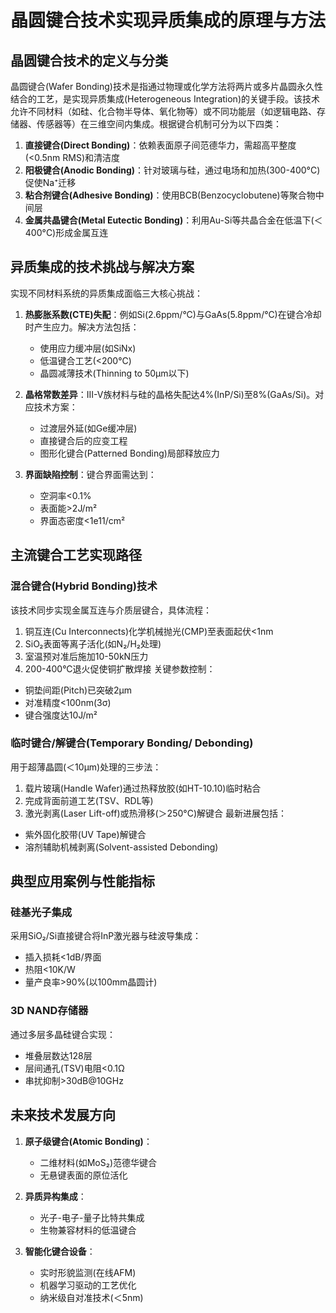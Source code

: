 # 晶圆键合技术实现异质集成的原理与方法

## 晶圆键合技术的定义与分类

晶圆键合(Wafer Bonding)技术是指通过物理或化学方法将两片或多片晶圆永久性结合的工艺，是实现异质集成(Heterogeneous Integration)的关键手段。该技术允许不同材料（如硅、化合物半导体、氧化物等）或不同功能层（如逻辑电路、存储器、传感器等）在三维空间内集成。根据键合机制可分为以下四类：

1. **直接键合(Direct Bonding)**：依赖表面原子间范德华力，需超高平整度(<0.5nm RMS)和清洁度
2. **阳极键合(Anodic Bonding)**：针对玻璃与硅，通过电场和加热(300-400°C)促使Na⁺迁移
3. **粘合剂键合(Adhesive Bonding)**：使用BCB(Benzocyclobutene)等聚合物中间层
4. **金属共晶键合(Metal Eutectic Bonding)**：利用Au-Si等共晶合金在低温下(＜400°C)形成金属互连

## 异质集成的技术挑战与解决方案

实现不同材料系统的异质集成面临三大核心挑战：

1. **热膨胀系数(CTE)失配**：例如Si(2.6ppm/°C)与GaAs(5.8ppm/°C)在键合冷却时产生应力。解决方法包括：
   - 使用应力缓冲层(如SiNx)
   - 低温键合工艺(<200°C)
   - 晶圆减薄技术(Thinning to 50μm以下)

2. **晶格常数差异**：III-V族材料与硅的晶格失配达4%(InP/Si)至8%(GaAs/Si)。对应技术方案：
   - 过渡层外延(如Ge缓冲层)
   - 直接键合后的应变工程
   - 图形化键合(Patterned Bonding)局部释放应力

3. **界面缺陷控制**：键合界面需达到：
   - 空洞率<0.1%
   - 表面能>2J/m²
   - 界面态密度<1e11/cm²

## 主流键合工艺实现路径

### 混合键合(Hybrid Bonding)技术

该技术同步实现金属互连与介质层键合，具体流程：
1. 铜互连(Cu Interconnects)化学机械抛光(CMP)至表面起伏<1nm
2. SiO₂表面等离子活化(如N₂/H₂处理)
3. 室温预对准后施加10-50kN压力
4. 200-400°C退火促使铜扩散焊接
关键参数控制：
- 铜垫间距(Pitch)已突破2μm
- 对准精度<100nm(3σ)
- 键合强度达10J/m²

### 临时键合/解键合(Temporary Bonding/ Debonding)

用于超薄晶圆(＜10μm)处理的三步法：
1. 载片玻璃(Handle Wafer)通过热释放胶(如HT-10.10)临时粘合
2. 完成背面前道工艺(TSV、RDL等)
3. 激光剥离(Laser Lift-off)或热滑移(＞250°C)解键合
最新进展包括：
- 紫外固化胶带(UV Tape)解键合
- 溶剂辅助机械剥离(Solvent-assisted Debonding)

## 典型应用案例与性能指标

### 硅基光子集成

采用SiO₂/Si直接键合将InP激光器与硅波导集成：
- 插入损耗<1dB/界面
- 热阻<10K/W
- 量产良率>90%(以100mm晶圆计)

### 3D NAND存储器

通过多层多晶硅键合实现：
- 堆叠层数达128层
- 层间通孔(TSV)电阻<0.1Ω
- 串扰抑制>30dB@10GHz

## 未来技术发展方向

1. **原子级键合(Atomic Bonding)**：
   - 二维材料(如MoS₂)范德华键合
   - 无悬键表面的原位活化

2. **异质异构集成**：
   - 光子-电子-量子比特共集成
   - 生物兼容材料的低温键合

3. **智能化键合设备**：
   - 实时形貌监测(在线AFM)
   - 机器学习驱动的工艺优化
   - 纳米级自对准技术(＜5nm)